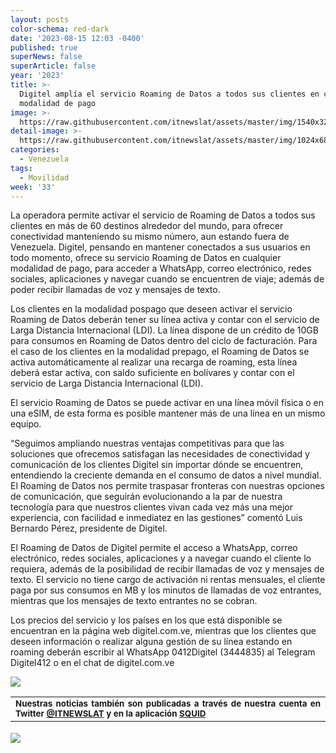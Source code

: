 ```yaml
---
layout: posts
color-schema: red-dark
date: '2023-08-15 12:03 -0400'
published: true
superNews: false
superArticle: false
year: '2023'
title: >-
  Digitel amplía el servicio Roaming de Datos a todos sus clientes en cualquier
  modalidad de pago
image: >-
  https://raw.githubusercontent.com/itnewslat/assets/master/img/1540x320/Torre-Digitel-p.jpg
detail-image: >-
  https://raw.githubusercontent.com/itnewslat/assets/master/img/1024x680/Torre-Digitel-g.jpg
categories:
  - Venezuela
tags:
  - Movilidad
week: '33'
---
```


La operadora permite activar el servicio de Roaming de Datos a todos sus clientes en más de 60 destinos alrededor del mundo, para ofrecer conectividad manteniendo su mismo número, aun estando fuera de Venezuela.
Digitel, pensando en mantener conectados a sus usuarios en todo momento, ofrece su servicio Roaming de Datos en cualquier modalidad de pago, para acceder a WhatsApp, correo electrónico, redes sociales, aplicaciones y navegar cuando se encuentren de viaje; además de poder recibir llamadas de voz y mensajes de texto.

Los clientes en la modalidad pospago que deseen activar el servicio Roaming de Datos deberán tener su línea activa y contar con el servicio de Larga Distancia Internacional (LDI). La línea dispone de un crédito de 10GB para consumos en Roaming de Datos dentro del ciclo de facturación. Para el caso de los clientes en la modalidad prepago, el Roaming de Datos se activa automáticamente al realizar una recarga de roaming, esta línea deberá estar activa, con saldo suficiente en bolívares y contar con el servicio de Larga Distancia Internacional (LDI).  

El servicio Roaming de Datos se puede activar en una línea móvil física o en una eSIM, de esta forma es posible mantener más de una línea en un mismo equipo. 

“Seguimos ampliando nuestras ventajas competitivas para que las soluciones que ofrecemos satisfagan las necesidades de conectividad y comunicación de los clientes Digitel sin importar dónde se encuentren, entendiendo la creciente demanda en el consumo de datos a nivel mundial. El Roaming de Datos nos permite traspasar fronteras con nuestras opciones de comunicación, que seguirán evolucionando a la par de nuestra tecnología para que nuestros clientes vivan cada vez más una mejor experiencia, con facilidad e inmediatez en las gestiones” comentó Luis Bernardo Pérez, presidente de Digitel.

El Roaming de Datos de Digitel permite el acceso a WhatsApp, correo electrónico, redes sociales, aplicaciones y a navegar cuando el cliente lo requiera, además de la posibilidad de recibir llamadas de voz y mensajes de texto. El servicio no tiene cargo de activación ni rentas mensuales, el cliente paga por sus consumos en MB y los minutos de llamadas de voz entrantes, mientras que los mensajes de texto entrantes no se cobran.

Los precios del servicio y los países en los que está disponible se encuentran en la página web digitel.com.ve, mientras que los clientes que deseen información o realizar alguna gestión de su línea estando en roaming deberán escribir al WhatsApp 0412Digitel (3444835) al Telegram Digitel412 o en el chat de digitel.com.ve

![](https://raw.githubusercontent.com/itnewslat/assets/master/img/1540x320/Torre-Digitel-p.jpg)

<table style="height: 42px;" width="569">
<tbody>
<tr>
<td style="text-align: justify;"><sub><strong>Nuestras noticias también son publicadas a través de nuestra cuenta en Twitter <a href="https://twitter.com/itnewslat?lang=es">@ITNEWSLAT</a> y en la aplicación <a href="https://squidapp.co/en/">SQUID</a></strong></sub></td>
</tr>
</tbody>
</table>

<img src="https://tracker.metricool.com/c3po.jpg?hash=56f88a41e39ab42c063cc51676587a04"/>

